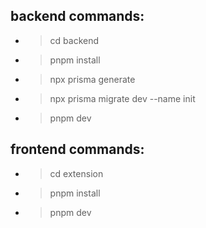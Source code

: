 ## backend commands:

- > cd backend
- > pnpm install
- > npx prisma generate
- > npx prisma migrate dev --name init
- > pnpm dev

## frontend commands:

- > cd extension
- > pnpm install
- > pnpm dev
